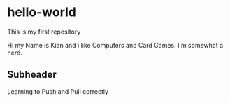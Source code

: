 # hello-world
This is my first repository


Hi my Name is Kian and i like Computers and Card Games. I m somewhat a nerd.


## Subheader

Learning to Push and Pull correctly